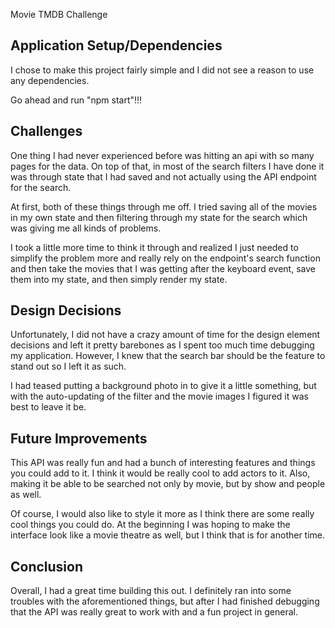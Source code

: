 Movie TMDB Challenge

Application Setup/Dependencies
------------------------------
I chose to make this project fairly simple and I did not see a reason to use any dependencies.

Go ahead and run "npm start"!!!

Challenges
----------
One thing I had never experienced before was hitting an api with so many pages for the data. On top of that, in most of the search filters I have done it was through state that I had saved and not actually using the API endpoint for the search. 

At first, both of these things through me off. I tried saving all of the movies in my own state and then filtering through my state for the search which was giving me all kinds of problems. 

I took a little more time to think it through and realized I just needed to simplify the problem more and really rely on the endpoint's search function and then take the movies that I was getting after the keyboard event, save them into my state, and then simply render my state.

Design Decisions
----------------
Unfortunately, I did not have a crazy amount of time for the design element decisions and left it pretty barebones as I spent too much time debugging my application. However, I knew that the search bar should be the feature to stand out so I left it as such.

I had teased putting a background photo in to give it a little something, but with the auto-updating of the filter and the movie images I figured it was best to leave it be.

Future Improvements
-------------------
This API was really fun and had a bunch of interesting features and things you could add to it. I think it would be really cool to add actors to it. Also, making it be able to be searched not only by movie, but by show and people as well. 

Of course, I would also like to style it more as I think there are some really cool things you could do. At the beginning I was hoping to make the interface look like a movie theatre as well, but I think that is for another time.

Conclusion
----------
Overall, I had a great time building this out. I definitely ran into some troubles with the aforementioned things, but after I had finished debugging that the API was really great to work with and a fun project in general.
